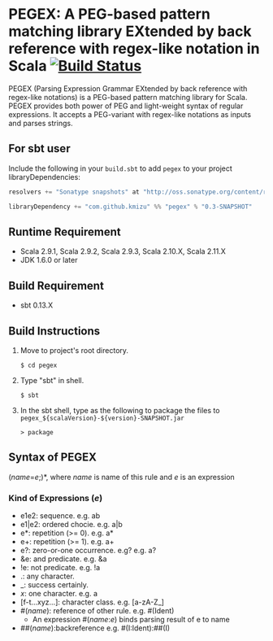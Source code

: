 # PEGEX: A PEG-based pattern matching library EXtended by back reference with regex-like notation in Scala [![Build Status](https://travis-ci.org/kmizu/pegex.png?branch=master)](https://travis-ci.org/kmizu/pegex)

PEGEX (Parsing Expression Grammar EXtended by back reference with regex-like notations) is 
a PEG-based pattern matching  library for Scala.  PEGEX provides both power of PEG and 
light-weight syntax of regular expressions.  It accepts a PEG-variant with regex-like 
notations as inputs and parses strings.

## For sbt user

Include the following in your `build.sbt` to add `pegex` to your project libraryDependencies:

```scala
resolvers += "Sonatype snapshots" at "http://oss.sonatype.org/content/repositories/snapshots/"

libraryDependency += "com.github.kmizu" %% "pegex" % "0.3-SNAPSHOT"
```

## Runtime Requirement
* Scala 2.9.1, Scala 2.9.2, Scala 2.9.3, Scala 2.10.X, Scala 2.11.X
* JDK 1.6.0 or later

## Build Requirement
* sbt 0.13.X

## Build Instructions
1. Move to project's root directory.

   `$ cd pegex`
   
2. Type "sbt" in shell.

   `$ sbt`

3. In the sbt shell, type as the following to package the files to `pegex_${scalaVersion}-${version}-SNAPSHOT.jar`

   `> package`

## Syntax of PEGEX
(*name*=*e*;)\*, where *name* is name of this rule and *e* is an expression

### Kind of Expressions (*e*)
+ e1e2: sequence.  e.g. ab
+ e1|e2: ordered chocie.  e.g. a|b
+ e*: repetition (>= 0).  e.g. a*
+ e+: repetition (>= 1).  e.g. a+
+ e?: zero-or-one occurrence.  e.g? e.g. a?
+ &e: and predicate.  e.g. &a
+ !e:  not predicate. e.g. !a
+ .: any character.
+ _: success certainly.
+ *x*: one character.  e.g. a
+ [f-t...xyz...]: character class.  e.g. [a-zA-Z_]
+ \#(*name*):  reference of other rule.  e.g. #(Ident)
  + An expression #(*name*:*e*) binds parsing result of e to name
+ ##(*name*):backreference e.g. #(I:Ident):##(I)
